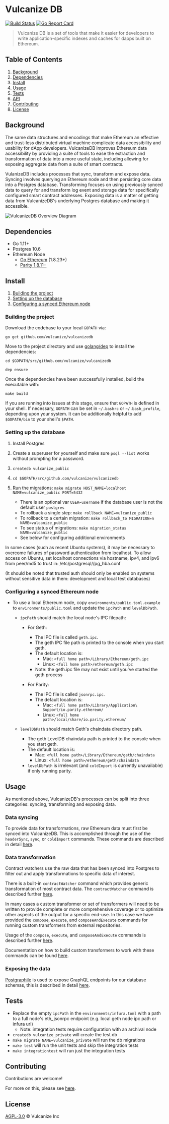 # Vulcanize DB

[![Build Status](https://travis-ci.org/vulcanize/vulcanizedb.svg?branch=master)](https://travis-ci.org/vulcanize/vulcanizedb)
[![Go Report Card](https://goreportcard.com/badge/github.com/vulcanize/vulcanizedb)](https://goreportcard.com/report/github.com/vulcanize/vulcanizedb)

> Vulcanize DB is a set of tools that make it easier for developers to write application-specific indexes and caches for dapps built on Ethereum.


## Table of Contents
1. [Background](../staging/README.md#background)
1. [Dependencies](../staging/README.md#dependencies)
1. [Install](../staging/README.md#install)
1. [Usage](../staging/README.md#usage)
1. [Tests](../staging/README.md#tests)
1. [API](../staging/README.md#API)
1. [Contributing](../staging/README.md#contributing)
1. [License](../staging/README.md#license)


## Background
The same data structures and encodings that make Ethereum an effective and trust-less distributed virtual machine
complicate data accessibility and usability for dApp developers. VulcanizeDB improves Ethereum data accessibility by
providing a suite of tools to ease the extraction and transformation of data into a more useful state, including
allowing for exposing aggregate data from a suite of smart contracts.

VulanizeDB includes processes that sync, transform and expose data. Syncing involves
querying an Ethereum node and then persisting core data into a Postgres database. Transforming focuses on using previously synced data to
query for and transform log event and storage data for specifically configured smart contract addresses. Exposing data is a matter of getting
data from VulcanizeDB's underlying Postgres database and making it accessible.

![VulcanizeDB Overview Diagram](../documentation-updates/documentation/diagrams/vdb-overview.png)

## Dependencies
 - Go 1.11+
 - Postgres 10.6
 - Ethereum Node
   - [Go Ethereum](https://ethereum.github.io/go-ethereum/downloads/) (1.8.23+)
   - [Parity 1.8.11+](https://github.com/paritytech/parity/releases)


## Install
1. [Building the project](../staging/README.md#building-the-project)
1. [Setting up the database](../staging/README.md#setting-up-the-database)
1. [Configuring a synced Ethereum node](../staging/README.md#configuring-a-synced-ethereum-node)

### Building the project
Download the codebase to your local `GOPATH` via:

`go get github.com/vulcanize/vulcanizedb`

Move to the project directory and use [golang/dep](https://github.com/golang/dep) to install the dependencies:

`cd $GOPATH/src/github.com/vulcanize/vulcanizedb`

`dep ensure`

Once the dependencies have been successfully installed, build the executable with:

`make build`

If you are running into issues at this stage, ensure that `GOPATH` is defined in your shell.
If necessary, `GOPATH` can be set in `~/.bashrc` or `~/.bash_profile`, depending upon your system.
It can be additionally helpful to add `$GOPATH/bin` to your shell's `$PATH`.

### Setting up the database
1. Install Postgres
1. Create a superuser for yourself and make sure `psql --list` works without prompting for a password.
1. `createdb vulcanize_public`
1. `cd $GOPATH/src/github.com/vulcanize/vulcanizedb`
1.  Run the migrations: `make migrate HOST_NAME=localhost NAME=vulcanize_public PORT=5432`
    - There is an optional var `USER=username` if the database user is not the default user `postgres`
    - To rollback a single step: `make rollback NAME=vulcanize_public`
    - To rollback to a certain migration: `make rollback_to MIGRATION=n NAME=vulcanize_public`
    - To see status of migrations: `make migration_status NAME=vulcanize_public`

    * See below for configuring additional environments
    
In some cases (such as recent Ubuntu systems), it may be necessary to overcome failures of password authentication from localhost. To allow access on Ubuntu, set localhost connections via hostname, ipv4, and ipv6 from peer/md5 to trust in: /etc/postgresql/<version>/pg_hba.conf

(It should be noted that trusted auth should only be enabled on systems without sensitive data in them: development and local test databases)

### Configuring a synced Ethereum node
- To use a local Ethereum node, copy `environments/public.toml.example` to
  `environments/public.toml` and update the `ipcPath` and `levelDbPath`.
  - `ipcPath` should match the local node's IPC filepath:
      - For Geth:
        - The IPC file is called `geth.ipc`.
        - The geth IPC file path is printed to the console when you start geth.
        - The default location is:
          - Mac: `<full home path>/Library/Ethereum/geth.ipc`
          - Linux: `<full home path>/ethereum/geth.ipc`
        - Note: the geth.ipc file may not exist until you've started the geth process

      - For Parity:
        - The IPC file is called `jsonrpc.ipc`.
        - The default location is:
          - Mac: `<full home path>/Library/Application\ Support/io.parity.ethereum/`
          - Linux: `<full home path>/local/share/io.parity.ethereum/`

  - `levelDbPath` should match Geth's chaindata directory path.
      - The geth LevelDB chaindata path is printed to the console when you start geth.
      - The default location is:
          - Mac: `<full home path>/Library/Ethereum/geth/chaindata`
          - Linux: `<full home path>/ethereum/geth/chaindata`
      - `levelDbPath` is irrelevant (and `coldImport` is currently unavailable) if only running parity.


## Usage
As mentioned above, VulcanizeDB's processes can be split into three categories: syncing, transforming and exposing data.

### Data syncing
To provide data for transformations, raw Ethereum data must first be synced into VulcanizeDB.
This is accomplished through the use of the `headerSync`, `sync`, or `coldImport` commands.
These commands are described in detail [here](../staging/documentation/sync.md).

### Data transformation
Contract watchers use the raw data that has been synced into Postgres to filter out and apply transformations to specific data of interest.

There is a built-in `contractWatcher` command which provides generic transformation of most contract data.
The `contractWatcher` command is described further [here](../staging/documentation/contractWatcher.md).

In many cases a custom transformer or set of transformers will need to be written to provide complete or more comprehensive coverage or to optimize other aspects of the output for a specific end-use.
In this case we have provided the `compose`, `execute`, and `composeAndExecute` commands for running custom transformers from external repositories.

Usage of the `compose`, `execute`, and `composeAndExecute` commands is described further [here](../staging/documentation/composeAndExecute.md).

Documentation on how to build custom transformers to work with these commands can be found [here](../staging/documentation/transformers.md).

### Exposing the data
[Postgraphile](https://www.graphile.org/postgraphile/) is used to expose GraphQL endpoints for our database schemas, this is described in detail [here](../staging/documentation/postgraphile.md).


## Tests
- Replace the empty `ipcPath` in the `environments/infura.toml` with a path to a full node's eth_jsonrpc endpoint (e.g. local geth node ipc path or infura url)
    - Note: integration tests require configuration with an archival node
- `createdb vulcanize_private` will create the test db
- `make migrate NAME=vulcanize_private` will run the db migrations
- `make test` will run the unit tests and skip the integration tests
- `make integrationtest` will run just the integration tests


## Contributing
Contributions are welcome!

For more on this, please see [here](../staging/documentation/contributing.md).

## License
[AGPL-3.0](../staging/LICENSE) © Vulcanize Inc